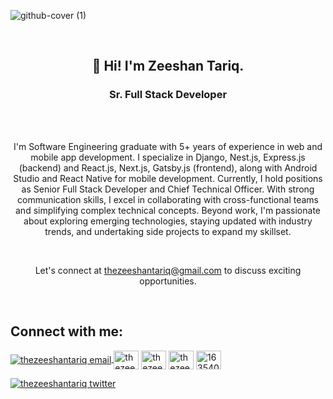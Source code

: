 <!--![github-cover](https://github.com/thezeeshantariq/thezeeshantariq/assets/27205496/5356d414-a518-43ca-baee-de8bd82b267e)-->
![github-cover (1)](https://github.com/thezeeshantariq/thezeeshantariq/assets/27205496/0f270880-5162-441b-92f4-1a8cbbc87ff2)

<br>

<h2 align=center>👋 Hi! I'm Zeeshan Tariq.</h2>
<h3 align=center>Sr. Full Stack Developer</h3>
<br>

<br>
<p align="center">
I'm Software Engineering graduate with 5+ years of experience in web and mobile app development. I specialize in Django, Nest.js, Express.js (backend) and React.js, Next.js, Gatsby.js (frontend), along with Android Studio and React Native for mobile development. Currently, I hold positions as Senior Full Stack Developer and Chief Technical Officer. With strong communication skills, I excel in collaborating with cross-functional teams and simplifying complex technical concepts. Beyond work, I'm passionate about exploring emerging technologies, staying updated with industry trends, and undertaking side projects to expand my skillset. 
</p>

<br>
<p align="center">
  Let's connect at <a href="mailto: thezeeshantariq@gmail.com" target="blank">thezeeshantariq@gmail.com</a> to discuss exciting opportunities.
  </p>
<br>

<h2 align="left">Connect with me:</h2>
<p align="left">
<a href="mailto: thezeeshantariq@gmail.com" target="blank"><img align="center" src="https://img.icons8.com/dotty/40/000000/email.png" alt="thezeeshantariq email" />
</a>
<a href="https://instagram.com/thezeeshantariq" rel="noopener noreferrer" target="_blank"><img align="center" src="https://raw.githubusercontent.com/rahuldkjain/github-profile-readme-generator/master/src/images/icons/Social/instagram.svg" alt="thezeeshantariq instagram" height="30" width="40" /></a>
<a href="https://linkedin.com/in/thezeeshantariq" rel="noopener noreferrer" target="_blank"><img align="center" src="https://raw.githubusercontent.com/rahuldkjain/github-profile-readme-generator/master/src/images/icons/Social/linked-in-alt.svg" alt="thezeeshantariq linkedin" height="30" width="40" /></a>
<a href="https://dev.to/thezeeshantariq" rel="noopener noreferrer" target="_blank"><img align="center" src="https://cdn.jsdelivr.net/npm/simple-icons@3.0.1/icons/dev-dot-to.svg" alt="thezeeshantariq dev" height="30" width="40" /></a>
<a href="https://stackoverflow.com/users/10107522/thezeeshantariq" rel="noopener noreferrer" target="_blank"><img align="center" src="https://raw.githubusercontent.com/rahuldkjain/github-profile-readme-generator/master/src/images/icons/Social/stack-overflow.svg" alt="16354014" height="30" width="40" /></a>
</p>
<p align="left">
<a href="https://twitter.com/thezeeshantariq" rel="noopener noreferrer" target="_blank"> <img src="https://img.shields.io/twitter/follow/thezeeshantariq?logo=twitter&style=for-the-badge" alt="thezeeshantariq twitter" /></a>
</p>
<br>

<!--
**thezeeshantariq/thezeeshantariq** is a ✨ _special_ ✨ repository because its `README.md` (this file) appears on your GitHub profile.

Here are some ideas to get you started:

- 🔭 I’m currently working on ...
- 🌱 I’m currently learning ...
- 👯 I’m looking to collaborate on ...
- 🤔 I’m looking for help with ...
- 💬 Ask me about ...
- 📫 How to reach me: ...
- 😄 Pronouns: ...
- ⚡ Fun fact: ...
-->

